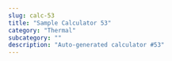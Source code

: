 ```yaml
---
slug: calc-53
title: "Sample Calculator 53"
category: "Thermal"
subcategory: ""
description: "Auto-generated calculator #53"
---
```


